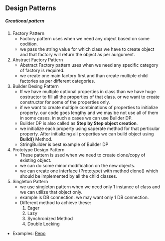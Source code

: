 ## Design Patterns

##### Creational pattern

1. Factory Pattern
   - Factory pattern uses when we need any object based on some codition.
   - we pass the string value for which class we have to create object and that factory will return the object as per aurgument.
2. Abstract Factory Pattern
   - Abstract Factory pattern uses when we need any specific category of factory is required.
   - we create one main factory first and than create multiple child factories as per different categories.
3. Builder Desing Pattern
   - If we have multiple optional properties in class than we have huge costructor to fill all the properties of that class. or we want to create constructor for some of the properties only.
   - if we want to create multiple combinations of properties to initialize property. our code goes lengthy and we may be not use all of them in some cases. in such a cases we can use Builder DP.
   - Builder DP is also called as **Step by Step object creation**.
   - we initialize each property using saperate method for that perticular property. After initializing all properties we can build object using **Build()** Method.
   - StringBuilder is best example of Builder DP
4. Prototype Design Pattern
   - These pattern is used when we need to create clone/copy of existing object.
   - we can do some minor modification on the new objects.
   - we can create one interface (Prototype) with method clone() which should be implemented by all the child classes.
5. Singleton Pattern
   - we use singleton pattern when we need only 1 instance of class and we can utilize that object only.
   - example is DB connection. we may want only 1 DB connection.
   - Different method to achieve these:
     1. Eager
     2. Lazy
     3. Synchronized Method
     4. Double Locking

- Examples: [Repo](https://github.com/shabbirdwd53/design_patterns)
